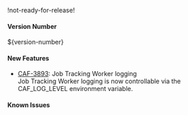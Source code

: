 !not-ready-for-release!

#### Version Number
${version-number}

#### New Features
 - [CAF-3893](https://jira.autonomy.com/browse/CAF-3893): Job Tracking Worker logging  
    Job Tracking Worker logging is now controllable via the CAF_LOG_LEVEL environment variable.

#### Known Issues
